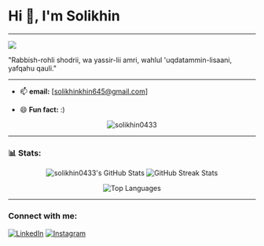 # Hi 👋, I'm Solikhin
---
![](https://user-images.githubusercontent.com/74038190/225813708-98b745f2-7d22-48cf-9150-083f1b00d6c9.gif)

"Rabbish-rohli shodrii, wa yassir-lii amri, wahlul 'uqdatammin-lisaani, yafqahu qauli."

---
  
- 📫 **email:** [solikhinkhin645@gmail.com]
   
- 😄 **Fun fact:** :)
<p align="center">
  <img src="https://komarev.com/ghpvc/?username=solikhin0433&label=Profile%20views&color=0e75b6&style=flat" alt="solikhin0433" />
</p>

---

### 📊 Stats:

<p align="center">
  <img src="https://github-readme-stats.vercel.app/api?username=solikhin0433&theme=vue-dark&show_icons=true&hide_border=true&count_private=true" alt="solikhin0433's GitHub Stats" />
  <img src="https://github-readme-streak-stats.herokuapp.com/?user=solikhin0433&theme=vue-dark&hide_border=true" alt="GitHub Streak Stats" />
</p>

<p align="center">
  <img src="https://github-readme-stats.vercel.app/api/top-langs/?username=solikhin0433&theme=vue-dark&show_icons=true&hide_border=true&layout=compact" alt="Top Languages" />
</p>


---

### Connect with me:  

[![LinkedIn](https://img.shields.io/badge/LinkedIn-blue?style=flat&logo=linkedin)](https://www.linkedin.com/in/solikhin-03b63b252/)
[![Instagram](https://img.shields.io/badge/-Instagram-E4405F?style=for-the-badge&logo=instagram&logoColor=white)](https://instagram.com/solikhin168)


